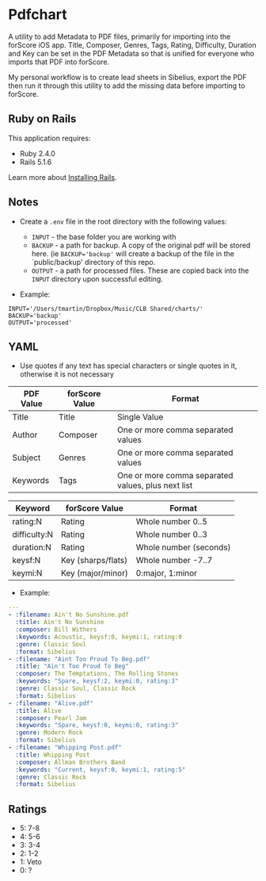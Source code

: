 Pdfchart
================

A utility to add Metadata to PDF files, primarily for importing into the forScore iOS app.
Title, Composer, Genres, Tags, Rating, Difficulty, Duration and Key can be set in the PDF Metadata so that is unified for everyone who imports that PDF into forScore.

My personal workflow is to create lead sheets in Sibelius, export the PDF then run it through this utility to add the missing data before importing to forScore.

Ruby on Rails
-------------

This application requires:

- Ruby 2.4.0
- Rails 5.1.6

Learn more about [Installing Rails](http://railsapps.github.io/installing-rails.html).

Notes
-----

* Create a `.env` file in the root directory with the following values:
  * `INPUT` - the base folder you are working with
  * `BACKUP` - a path for backup.  A copy of the original pdf will be stored here. (ie `BACKUP='backup'` will create a backup of the file in the `public/backup' directory of this repo.
  * `OUTPUT` - a path for processed files.  These are copied back into the `INPUT` directory upon successful editing.

* Example:

```
INPUT='/Users/tmartin/Dropbox/Music/CLB Shared/charts/'
BACKUP='backup'
OUTPUT='processed'
```

YAML
----

* Use quotes if any text has special characters or single quotes in it, otherwise it is not necessary

| PDF Value | forScore Value | Format                                             |
| --------- | -------------- | ------                                             |
| Title     | Title          | Single Value                                       |
| Author    | Composer       | One or more comma separated values                 |
| Subject   | Genres         | One or more comma separated values                 |
| Keywords  | Tags           | One or more comma separated values, plus next list |

| Keyword      | forScore Value     | Format                 |
| -------      | --------------     | ------                 |
| rating:N     | Rating             | Whole number 0..5      |
| difficulty:N | Rating             | Whole number 0..3      |
| duration:N   | Rating             | Whole number (seconds) |
| keysf:N      | Key (sharps/flats) | Whole number -7..7     |
| keymi:N      | Key (major/minor)  | 0:major, 1:minor       |

* Example:

```yaml
---
- :filename: Ain't No Sunshine.pdf
  :title: Ain't No Sunshine
  :composer: Bill Withers
  :keywords: Acoustic, keysf:0, keymi:1, rating:0
  :genre: Classic Soul
  :format: Sibelius
- :filename: "Aint Too Proud To Beg.pdf"
  :title: "Ain't Too Proud To Beg"
  :composer: The Temptations, The Rolling Stones
  :keywords: "Spare, keysf:2, keymi:0, rating:3"
  :genre: Classic Soul, Classic Rock
  :format: Sibelius
- :filename: "Alive.pdf"
  :title: Alive
  :composer: Pearl Jam
  :keywords: "Spare, keysf:0, keymi:0, rating:3"
  :genre: Modern Rock
  :format: Sibelius
- :filename: "Whipping Post.pdf"
  :title: Whipping Post
  :composer: Allman Brothers Band
  :keywords: "Current, keysf:0, keymi:1, rating:5"
  :genre: Classic Rock
  :format: Sibelius
```

Ratings
-------

* 5: 7-8
* 4: 5-6
* 3: 3-4
* 2: 1-2
* 1: Veto
* 0: ?
